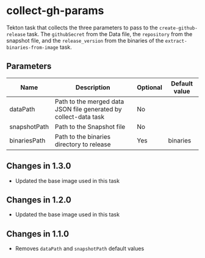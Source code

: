 # collect-gh-params

Tekton task that collects the three parameters to pass to the `create-github-release` task. The `githubSecret` from the Data file, the `repository` from the snapshot file, and the `release_version` from the binaries of the `extract-binaries-from-image` task.

## Parameters

| Name | Description | Optional | Default value |
|------|-------------|----------|---------------|
| dataPath | Path to the merged data JSON file generated by collect-data task | No | |
| snapshotPath | Path to the Snapshot file | No | |
| binariesPath | Path to the binaries directory to release | Yes | binaries |

## Changes in 1.3.0
- Updated the base image used in this task

## Changes in 1.2.0
- Updated the base image used in this task

## Changes in 1.1.0
- Removes `dataPath` and `snapshotPath` default values
